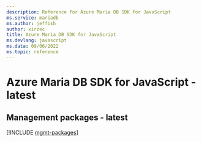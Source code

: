 ```yaml
---
description: Reference for Azure Maria DB SDK for JavaScript
ms.service: mariadb
ms.author: jeffish
author: xirzec
title: Azure Maria DB SDK for JavaScript
ms.devlang: javascript
ms.data: 09/06/2022
ms.topic: reference
---
```

# Azure Maria DB SDK for JavaScript - latest

## Management packages - latest
[!INCLUDE [mgmt-packages](maria-db-mgmt-index.md)]